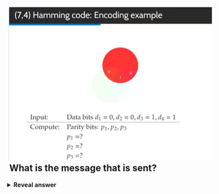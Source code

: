 ## <img src="../../../../../media/paste-3221d26415785b9ddbf6c4c073a550b29d2cd850.jpg">&nbsp;What is the message that is sent?
<details>
<summary><b>Reveal answer</b></summary>
p1 = d1 xor d2 xor d3<br>p2 = d1 xor d3 xor d4<br>p3 = d2 xor d3 xor d4<br><br>p1 = 1<br>p2 = 0<br>p3 = 0<br><br>p1, p2, d1, p3, d2, d3, d4<br>out = <b>100</b>0011<br>^ REMEMBER, WE ADD IT ONTO THE START<br><img src="../../../../../media/paste-f3d8c0e9e8b258122246cf1976e258aa4323d835.jpg">
</details>
